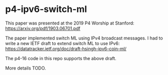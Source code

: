 # p4-ipv6-switch-ml
This paper was presented at the 2019 P4 Worship at Stanford:  https://arxiv.org/pdf/1903.06701.pdf

The paper implemented switch ML using IPv4 broadcast messages.
I had to write a new IETF draft to extend switch ML to use IPv6: https://datatracker.ietf.org/doc/draft-hsingh-ipv6-coin-ml/

The p4-16 code in this repo supports the above draft.

More details TODO.
